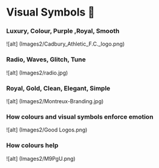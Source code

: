 
# Visual Symbols :eyes:


### Luxury, Colour, Purple ,Royal, Smooth 
![alt] (Images2/Cadbury_Athletic_F.C._logo.png)

### Radio, Waves, Glitch, Tune
![alt] (Images2/radio.jpg)

### Royal, Gold, Clean, Elegant, Simple
![alt] (Images2/Montreux-Branding.jpg)

### How colours and visual symbols enforce emotion 
![alt] (Images2/Good Logos.png)

### How colours help
![alt] (Images2/M9PgU.png)





